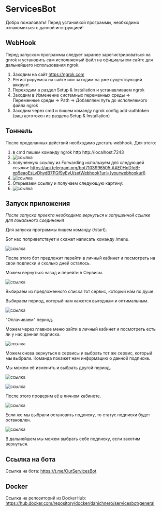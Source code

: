 # ServicesBot
Добро пожаловать! Перед установкой программы, необходимо ознакомиться с данной инструкцией!
## WebHook
Перед запуском программы следует заранее зарегистрироваться на gnrok и установить сам исполняемый файл на официальном сайте для дальнейшего использования ngrok.
1. Заходим на сайт https://ngrok.com
2. Регистрируемся на сайте или заходим на уже существующий аккаунт.
3. Переходим а раздел Setup & Installation и устанавливаем ngrok
4. Заходим в Изменение системных переменных среды => Переменные среды => Path => Добавляем путь до исполняемого файла ngrok
5. Заходим через cmd и пишем команду ngrok config add-authtoken {ваш автотокен из раздела Setup & Installation}
## Тоннель
После проделанных действий необходимо достать webhook. Для этого:
1. в cmd пишем команду ngrok http http://localhost:7243
2. ![ссылка](needurl.png)
3. полученную ссылку из Forwarding используем для следующей ссылки: https://api.telegram.org/bot7103996505:AAE0HqDfoB-np5eaoEsLvDhydB7PGf9yEvU/setWebhook?url={yourwebhookurl}
4. ![ссылка](url.png)
5. Открываем ссылку и получаем следующую картину:
6. ![ссылка](webhook.png)
## Запуск приложения
*После запуска проекта необходимо вернуться к запущенной ссылке для локального соединения*


Для запуска программы пишем команду (/start).


Бот нас поприветствует и скажет написать команду /menu.


![ссылка](satrt.jpg)


После этого бот предложит перейти в личный кабинет и посмотреть на свои подписки и сколько дней осталось.


Можем вернуться назад и перейти в Сервисы.


![ссылка](choose.jpg)


Выбираем из предложенного списка тот сервис, который нам по душе.


Выбираем период, который нам кажется выгодным и оптимальным.


![ссылка](chooseperiod.jpg)


"Оплачиваем" период.


Можем через главное меню зайти в личный кабинет и посмотреть есть ли у нас данная подписка.


![ссылка](check1.jpg)


Можем снова вернуться в сервисы и выбрать тот же сервис, который мы выбрали. Команда покажет нам информацию о данной подписке.


Мы можем её изменить и выбрать другой период.


![ссылка](change.jpg)


![ссылка](choosenew.jpg)


После этого проверим её в личном кабинете.


![ссылка](new.jpg)


Если же мы выбрали остановить подписку, то статус подписки будет остановлен.


![ссылка](ifstop.jpg)


В дальнейшем мы можем выбрать себе подписку, если захотим вернуться.

## Ссылка на бота
Ссылка на бота: https://t.me/OurServicesBot

## Docker
Ссылка на репозиторий из DockerHub: https://hub.docker.com/repository/docker/dahichnero/servicesbot/general
